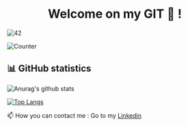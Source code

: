 <h1 align="center">Welcome on my GIT 👋 !</h1>

![42](https://badgen.net/badge/Born2Code/abeaugra/green?cache=86400&icon=https://meta.intra.42.fr/assets/42_logo-7dfc9110a5319a308863b96bda33cea995046d1731cebb735e41b16255106c12.svg)

![Counter](https://komarev.com/ghpvc/?username=axelbgds&color=green) 

<html lang="en">

<head>
  <meta charset="utf-8">
  <meta name="viewport" content="width=device-width, initial-scale=1">
  <link href="https://cdn.jsdelivr.net/npm/bootstrap@5.1.0/dist/css/bootstrap.min.css" rel="stylesheet" integrity="sha384-KyZXEAg3QhqLMpG8r+8fhAXLRk2vvoC2f3B09zVXn8CA5QIVfZOJ3BCsw2P0p/We" crossorigin="anonymous">
</head>

</html>

## 📊 GitHub statistics

![Anurag's github stats](https://github-readme-stats.vercel.app/api?username=axelbgds)

[![Top Langs](https://github-readme-stats.vercel.app/api/top-langs/?username=axelbgds)](https://github.com/axelbgds)

📫 How you can contact me : Go to my <a href="https://www.linkedin.com/in/axelbgd/">Linkedin</a>
